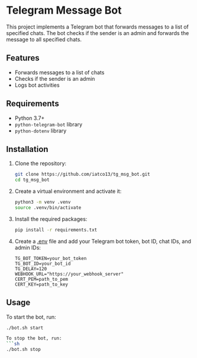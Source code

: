 # Telegram Message Bot

This project implements a Telegram bot that forwards messages to a list of specified chats. The bot checks if the sender is an admin and forwards the message to all specified chats.

## Features

- Forwards messages to a list of chats
- Checks if the sender is an admin
- Logs bot activities

## Requirements

- Python 3.7+
- `python-telegram-bot` library
- `python-dotenv` library

## Installation

1. Clone the repository:
    ```sh
    git clone https://github.com/iatco13/tg_msg_bot.git
    cd tg_msg_bot
    ```

2. Create a virtual environment and activate it:
    ```sh
    python3 -m venv .venv
    source .venv/bin/activate
    ```

3. Install the required packages:
    ```sh
    pip install -r requirements.txt
    ```

4. Create a [.env](http://_vscodecontentref_/0) file and add your Telegram bot token, bot ID, chat IDs, and admin IDs:
    ```env
    TG_BOT_TOKEN=your_bot_token
    TG_BOT_ID=your_bot_id
    TG_DELAY=120
    WEBHOOK_URL="https://your_webhook_server"
    CERT_PEM=path_to_pem
    CERT_KEY=path_to_key
    ```

## Usage

To start the bot, run:
```sh
./bot.sh start

To stop the bot, run:
```sh
./bot.sh stop
